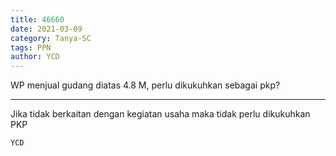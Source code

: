 ```yaml
---
title: 46660
date: 2021-03-09
category: Tanya-SC
tags: PPN
author: YCD
---
```


WP menjual gudang diatas 4.8 M, perlu dikukuhkan sebagai pkp?

---

Jika tidak berkaitan dengan kegiatan usaha maka tidak perlu dikukuhkan PKP

`YCD`
